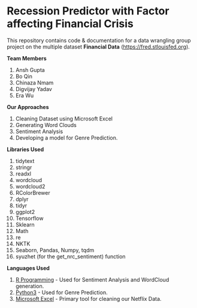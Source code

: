 # Recession Predictor with Factor affecting Financial Crisis

This repository contains code & documentation for a data wrangling group project on the multiple dataset **Financial Data** (https://fred.stlouisfed.org).

**Team Members**
1. Ansh Gupta
2. Bo Qin
3. Chinaza Nmam
4. Digvijay Yadav
5. Era Wu

**Our Approaches**

1. Cleaning Dataset using Microsoft Excel
2. Generating Word Clouds
3. Sentiment Analysis
4. Developing a model for Genre Prediction.

**Libraries Used**

1. tidytext
2. stringr
3. readxl
4. wordcloud
5. wordcloud2
6. RColorBrewer
7. dplyr
8. tidyr
9. ggplot2
10. Tensorflow
11. Sklearn
12. Math
13. re
14. NKTK
15. Seaborn, Pandas, Numpy, tqdm
16. syuzhet (for the get_nrc_sentiment) function

**Languages Used**

1. [R Programming](https://www.r-project.org/about.html) - Used for Sentiment Analysis and WordCloud generation.
2. [Python3](https://www.python.org/download/releases/3.0/) - Used for Genre Prediction.
3. [Microsoft Excel](https://www.microsoft.com/en-us/microsoft-365/excel) - Primary tool for cleaning our Netflix Data.

